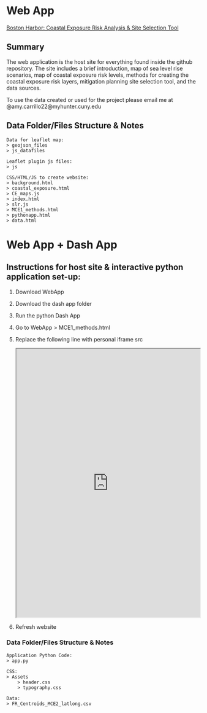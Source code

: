 # Web App

[Boston Harbor: Coastal Exposure Risk Analysis & Site Selection Tool](https://amycarrillo164.github.io/BOHA_SpatialDecisionSupportSystem/WebApp/index.html "web app")

## Summary

The web application is the host site for everything found inside the github repository. The site includes a brief introduction, map of sea level rise scenarios, map of coastal exposure risk levels, methods for creating the coastal exposure risk layers, mitigation planning site selection tool, and the data sources.

To use the data created or used for the project please email me at @amy.carrillo22\@myhunter.cuny.edu

## Data Folder/Files Structure & Notes

```         
Data for leaflet map: 
> geojson_files 
> js_datafiles

Leaflet plugin js files:
> js

CSS/HTML/JS to create website:
> background.html
> coastal_exposure.html
> CE_maps.js
> index.html
> slr.js
> MCE1_methods.html
> pythonapp.html
> data.html
```

# Web App + Dash App

## Instructions for host site & interactive python application set-up:

1.  Download WebApp

2.  Download the dash app folder

3.  Run the python Dash App

4.  Go to WebApp \> MCE1_methods.html

5.  Replace the following line with personal iframe src

    <iframe src="http://127.0.0.1:8050/" width="100%" height="700">

    </iframe>

6.  Refresh website

### Data Folder/Files Structure & Notes

```         
Application Python Code:
> app.py

CSS:
> Assets
    > header.css
    > typography.css

Data:
> FR_Centroids_MCE2_latlong.csv 
```